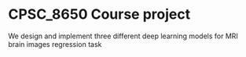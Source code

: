 # CPSC_8650 Course project
We design and implement three different deep learning models for MRI brain images regression task
